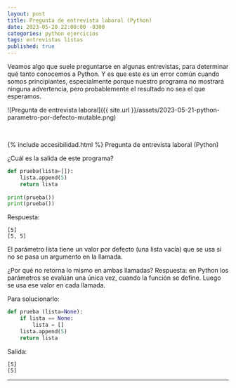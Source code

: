 ```yaml
---
layout: post
title: Pregunta de entrevista laboral (Python)
date: 2023-05-20 22:00:00 -0300
categories: python ejercicios
tags: entrevistas listas
published: true
---
```


Veamos algo que suele preguntarse en algunas entrevistas, para determinar qué tanto conocemos a Python. Y es que este es un error común cuando somos principiantes, especialmente porque nuestro programa no mostrará ninguna advertencia, pero probablemente el resultado no sea el que esperamos.


![Pregunta de entrevista laboral]({{ site.url }}/assets/2023-05-21-python-parametro-por-defecto-mutable.png)


&nbsp;

{% include accesibilidad.html %}
Pregunta de entrevista laboral (Python)

¿Cuál es la salida de este programa?

```python
def prueba(lista=[]):
	lista.append(5)
	return lista
	
print(prueba())
print(prueba())
```
Respuesta:
```
[5]
[5, 5]
```
El parámetro lista tiene un valor por defecto (una lista vacía) que se usa si no se pasa un argumento en la llamada.

¿Por qué no retorna lo mismo en ambas llamadas? Respuesta: en Python los parámetros se evalúan una única vez, cuando la función se define. Luego se usa ese valor en cada llamada.

Para solucionarlo:

```python
def prueba (lista=None):
	if lista == None:
		lista = []
	lista.append(5)
	return lista
```

Salida:
```
[5]
[5]
```


</div></details>



<hr />
